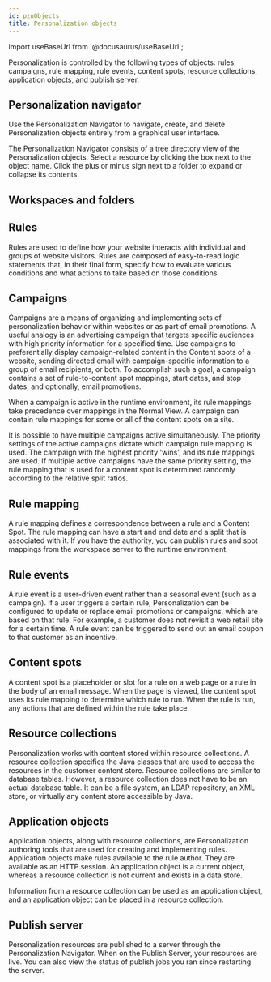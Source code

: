 ```yaml
---
id: pznObjects
title: Personalization objects
---
```

import useBaseUrl from '@docusaurus/useBaseUrl';



Personalization is controlled by the following types of objects: rules, campaigns, rule mapping, rule events, content spots, resource collections, application objects, and publish server.

## Personalization navigator

Use the Personalization Navigator to navigate, create, and delete Personalization objects entirely from a graphical user interface.

The Personalization Navigator consists of a tree directory view of the Personalization objects. Select a resource by clicking the box next to the object name. Click the plus or minus sign next to a folder to expand or collapse its contents.

## Workspaces and folders

## Rules

Rules are used to define how your website interacts with individual and groups of website visitors. Rules are composed of easy-to-read logic statements that, in their final form, specify how to evaluate various conditions and what actions to take based on those conditions.

## Campaigns

Campaigns are a means of organizing and implementing sets of personalization behavior within websites or as part of email promotions. A useful analogy is an advertising campaign that targets specific audiences with high priority information for a specified time. Use campaigns to preferentially display campaign-related content in the Content spots of a website, sending directed email with campaign-specific information to a group of email recipients, or both. To accomplish such a goal, a campaign contains a set of rule-to-content spot mappings, start dates, and stop dates, and optionally, email promotions.

When a campaign is active in the runtime environment, its rule mappings take precedence over mappings in the Normal View. A campaign can contain rule mappings for some or all of the content spots on a site.

It is possible to have multiple campaigns active simultaneously. The priority settings of the active campaigns dictate which campaign rule mapping is used. The campaign with the highest priority 'wins', and its rule mappings are used. If multiple active campaigns have the same priority setting, the rule mapping that is used for a content spot is determined randomly according to the relative split ratios.

## Rule mapping

A rule mapping defines a correspondence between a rule and a Content Spot. The rule mapping can have a start and end date and a split that is associated with it. If you have the authority, you can publish rules and spot mappings from the workspace server to the runtime environment.

## Rule events

A rule event is a user-driven event rather than a seasonal event \(such as a campaign\). If a user triggers a certain rule, Personalization can be configured to update or replace email promotions or campaigns, which are based on that rule. For example, a customer does not revisit a web retail site for a certain time. A rule event can be triggered to send out an email coupon to that customer as an incentive.

## Content spots

A content spot is a placeholder or slot for a rule on a web page or a rule in the body of an email message. When the page is viewed, the content spot uses its rule mapping to determine which rule to run. When the rule is run, any actions that are defined within the rule take place.

## Resource collections

Personalization works with content stored within resource collections. A resource collection specifies the Java classes that are used to access the resources in the customer content store. Resource collections are similar to database tables. However, a resource collection does not have to be an actual database table. It can be a file system, an LDAP repository, an XML store, or virtually any content store accessible by Java.

## Application objects

Application objects, along with resource collections, are Personalization authoring tools that are used for creating and implementing rules. Application objects make rules available to the rule author. They are available as an HTTP session. An application object is a current object, whereas a resource collection is not current and exists in a data store.

Information from a resource collection can be used as an application object, and an application object can be placed in a resource collection.

## Publish server

Personalization resources are published to a server through the Personalization Navigator. When on the Publish Server, your resources are live. You can also view the status of publish jobs you ran since restarting the server.


